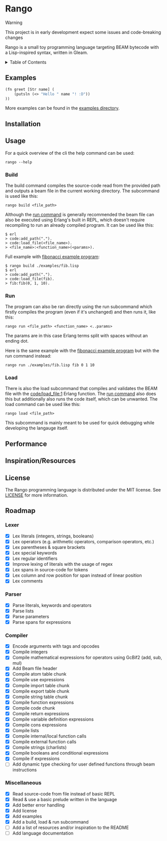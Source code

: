 # Rango

> [!WARNING]
> This project is in early development expect some issues and code-breaking changes

Rango is a small toy programming language targeting BEAM bytecode with a Lisp-inspired syntax, written in Gleam.

<details>
<summary>Table of Contents</summary>

1. [Examples](#examples)
1. [Installation](#installation)
1. [Usage](#usage)
    1. [Build](#build)
    1. [Run](#run)
    1. [Load](#load)
1. [Performance](#performance)
1. [Inspiration/Resources](#inspirationresources)
1. [License](#license)
1. [Roadmap](#roadmap)

</details>

## Examples

```lisp
(fn greet [Str name] (
    (putsln (<> "Hello " name "! :D"))
))
```

More examples can be found in the [examples directory](./examples).

## Installation

## Usage

For a quick overview of the cli the help command can be used:

```console
rango --help
```

### Build

The build command compiles the source-code read from the provided path and outputs a beam file in the current working directory. The subcommand is used like this:

```console
rango build <file_path>
```

Although the [run command](#run) is generally recommended the beam file can also be executed using Erlang's built in REPL, which doesn't require recompiling to run an already compiled program. It can be used like this:

```console
$ erl
> code:add_path(".").
> code:load_file(<file_name>).
> <file_name>:<function_name>(<params>).
```

Full example with [fibonacci example program](./examples/fib.lisp):

```console
$ rango build ./examples/fib.lisp
$ erl
> code:add_path(".").
> code:load_file(fib).
> fib:fib(0, 1, 10).
```

### Run

The program can also be ran directly using the run subcommand which firstly compiles the program (even if it's unchanged) and then runs it, like this:

```console
rango run <file_path> <function_name> <..params>
```

The params are in this case Erlang terms split with spaces without an ending dot.

Here is the same example with the [fibonacci example program](./examples/fib.lisp) but with the run command instead:

```console
rango run ./examples/fib.lisp fib 0 1 10
```

### Load

There is also the load subcommand that compiles and validates the BEAM file with the [code/load_file:1](https://www.erlang.org/doc/apps/kernel/code.html#load_file/1) Erlang function. The [run command](#run) also does this but additionally also runs the code itself, which can be unwanted. The load command can be used like this:

```console
rango load <file_path>
```

This subcommand is mainly meant to be used for quick debugging while developing the langauge itself.

## Performance

## Inspiration/Resources

## License

The Rango programming language is distributed under the MIT license. See [LICENSE](./LICENSE) for more information.

## Roadmap

### Lexer

- [x] Lex literals (integers, strings, booleans)
- [x] Lex operators (e.g. arithmetic operators, comparison operators, etc.)
- [x] Lex parentheses & square brackets
- [x] Lex special keywords
- [x] Lex regular identifiers
- [x] Improve lexing of literals with the usage of regex
- [x] Lex spans in source-code for tokens
- [x] Lex column and row position for span instead of linear position
- [x] Lex comments

### Parser

- [x] Parse literals, keywords and operators
- [x] Parse lists
- [x] Parse parameters
- [x] Parse spans for expressions

### Compiler

- [x] Encode arguments with tags and opcodes
- [x] Compile integers
- [x] Compile mathematical expressions for operators using GcBif2 (add, sub, mul)
- [x] Add Beam file header
- [x] Compile atom table chunk
- [x] Compile use expressions
- [x] Compile import table chunk
- [x] Compile export table chunk
- [x] Compile string table chunk
- [x] Compile function expressions
- [x] Compile code chunk
- [x] Compile return expressions
- [x] Compile variable definition expressions
- [x] Compile cons expressions
- [x] Compile lists
- [x] Compile internal/local function calls
- [x] Compile external function calls
- [x] Compile strings (charlists)
- [x] Compile booleans and conditional expressions
- [x] Compile if expressions
- [ ] Add dynamic type checking for user defined functions through beam instructions

### Miscellaneous

- [x] Read source-code from file instead of basic REPL
- [x] Read & use a basic prelude written in the language
- [x] Add better error handling
- [x] Add license
- [x] Add examples
- [x] Add a build, load & run subcommand
- [ ] Add a list of resources and/or inspiration to the README
- [ ] Add language documentation
